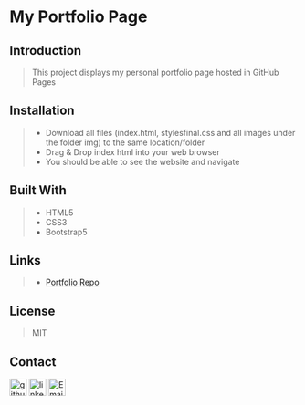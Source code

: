 # My Portfolio Page

## Introduction
> This project displays my personal portfolio page hosted in GitHub Pages

## Installation
>-  Download all files (index.html, stylesfinal.css and all images under the folder img) to the same location/folder
>-  Drag & Drop index html into your web browser
>-  You should be able to see the website and navigate

## Built With
>- HTML5
>- CSS3
>- Bootstrap5

## Links
>- [Portfolio Repo](https://martha-moreno.github.io/)

## License
> MIT

## Contact
[<img src='https://cdn.jsdelivr.net/npm/simple-icons@3.0.1/icons/github.svg' alt='github' height='30'>](https://github.com/martha-moreno/martha-moreno.github.io) [<img src='https://cdn.jsdelivr.net/npm/simple-icons@3.0.1/icons/linkedin.svg' alt='linkedin' height='30'>](https://www.linkedin.com/in/martha-gissela-moreno/)  [<img src='https://cdn.jsdelivr.net/npm/simple-icons@3.0.1/icons/microsoftoutlook.svg' alt='Email' height='30'>](mailto:martha.g.moreno@hotmail.com)  

